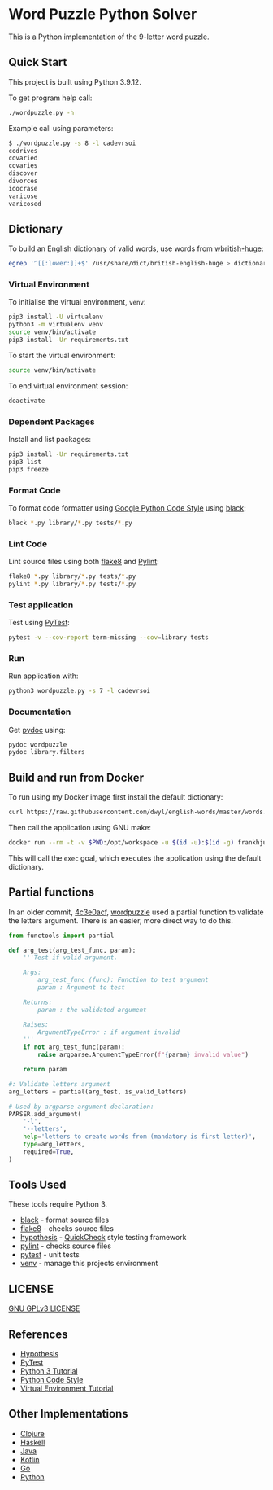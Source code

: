 # Word Puzzle Python Solver

This is a Python implementation of the 9-letter word puzzle.

## Quick Start

This project is built using Python 3.9.12.

To get program help call:

```bash
./wordpuzzle.py -h
```

Example call using parameters:

```bash
$ ./wordpuzzle.py -s 8 -l cadevrsoi
codrives
covaried
covaries
discover
divorces
idocrase
varicose
varicosed
```

## Dictionary

To build an English dictionary of valid words, use words from
[wbritish-huge](http://wordlist.sourceforge.net/):

```bash
egrep '^[[:lower:]]+$' /usr/share/dict/british-english-huge > dictionary
```

### Virtual Environment

To initialise the virtual environment, `venv`:

```bash
pip3 install -U virtualenv
python3 -m virtualenv venv
source venv/bin/activate
pip3 install -Ur requirements.txt
```

To start the virtual environment:

```bash
source venv/bin/activate
```

To end virtual environment session:

```bash
deactivate
```

### Dependent Packages

Install and list packages:

```bash
pip3 install -Ur requirements.txt
pip3 list
pip3 freeze
```

### Format Code

To format code formatter using [Google Python Code
Style](https://github.com/google/styleguide/blob/gh-pages/pyguide.md) using
[black](https://github.com/psf/black):

```bash
black *.py library/*.py tests/*.py
```

### Lint Code

Lint source files using both [flake8](https://github.com/pycqa/flake8) and
[Pylint](https://www.pylint.org/):

```bash
flake8 *.py library/*.py tests/*.py
pylint *.py library/*.py tests/*.py
```

### Test application

Test using [PyTest](https://docs.pytest.org/):

```bash
pytest -v --cov-report term-missing --cov=library tests
```

### Run

Run application with:

```bash
python3 wordpuzzle.py -s 7 -l cadevrsoi
```

### Documentation

Get [pydoc](https://docs.python.org/3/library/pydoc.html) using:

```bash
pydoc wordpuzzle
pydoc library.filters
```

## Build and run from Docker

To run using my Docker image first install the default dictionary:

```bash
curl https://raw.githubusercontent.com/dwyl/english-words/master/words.txt -o dictionary
```

Then call the application using GNU make:

```bash
docker run --rm -t -v $PWD:/opt/workspace -u $(id -u):$(id -g) frankhjung/python:latest make exec
```

This will call the `exec` goal, which executes the application using the default
dictionary.

## Partial functions

In an older commit,
[4c3e0acf](https://gitlab.com/frankhjung1/python-wordpuzzle/-/tree/4c3e0acff3dd603737fc0b6914d98824b1e11a4e),
[wordpuzzle](./wordpuzzle.py) used a partial function to validate the letters
argument. There is an easier, more direct way to do this.

```python
from functools import partial

def arg_test(arg_test_func, param):
    '''Test if valid argument.

    Args:
        arg_test_func (func): Function to test argument
        param : Argument to test

    Returns:
        param : the validated argument

    Raises:
        ArgumentTypeError : if argument invalid
    '''
    if not arg_test_func(param):
        raise argparse.ArgumentTypeError(f"{param} invalid value")

    return param

#: Validate letters argument
arg_letters = partial(arg_test, is_valid_letters)

# Used by argparse argument declaration:
PARSER.add_argument(
    '-l',
    '--letters',
    help='letters to create words from (mandatory is first letter)',
    type=arg_letters,
    required=True,
)
```

## Tools Used

These tools require Python 3.

- [black](https://github.com/psf/black) - format source files
- [flake8](https://github.com/pycqa/flake8) - checks source files
- [hypothesis](https://hypothesis.readthedocs.io/) - [QuickCheck](https://en.wikipedia.org/wiki/QuickCheck) style testing framework
- [pylint](https://www.pylint.org/) - checks source files
- [pytest](https://docs.pytest.org/) - unit tests
- [venv](https://docs.python.org/library/venv.html) - manage this projects environment

## LICENSE

[GNU GPLv3 LICENSE](./LICENSE)

## References

- [Hypothesis](https://hypothesis.works/)
- [PyTest](https://docs.pytest.org/)
- [Python 3 Tutorial](https://docs.python.org/3/tutorial/)
- [Python Code Style](https://github.com/google/styleguide/blob/gh-pages/pyguide.md)
- [Virtual Environment Tutorial](https://realpython.com/python-virtual-environments-a-primer/)

## Other Implementations

- [Clojure](https://gitlab.com/frankhjung1/clojure-wordpuzzle)
- [Haskell](https://gitlab.com/frankhjung1/haskell-wordpuzzle)
- [Java](https://gitlab.com/frankhjung1/java-wordpuzzle)
- [Kotlin](https://gitlab.com/frankhjung1/kotlin-wordpuzzle)
- [Go](https://gitlab.com/frankhjung1/go-wordpuzzle)
- [Python](https://gitlab.com/frankhjung1/python-wordpuzzle)
